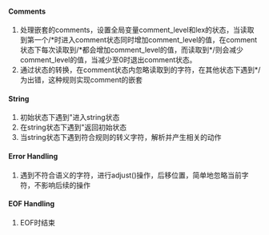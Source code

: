 #### Comments

1. 处理嵌套的comments，设置全局变量comment_level和lex的状态，当读取到第一个/\*时进入comment状态同时增加comment_level的值，在comment状态下每次读取到/\*都会增加comment_level的值，而读取到\*/则会减少comment_level的值，当减少至0时退出comment状态。
2. 通过状态的转换，在comment状态内忽略读取到的字符，在其他状态下遇到\*/为出错，这种规则实现comment的嵌套

#### String

1. 初始状态下遇到"进入string状态
2. 在string状态下遇到"返回初始状态
3. 当string状态下遇到符合规则的转义字符，解析并产生相关的动作

#### Error Handling

1. 遇到不符合语义的字符，进行adjust()操作，后移位置，简单地忽略当前字符，不影响后续的操作

#### EOF Handling

1. EOF时结束